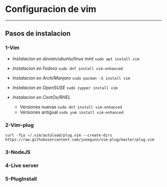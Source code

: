 # Configuracion de vim #
---
## Pasos de instalacion ##
### 1-Vim ###

* _Instalacion en devian/ubuntu/linux mint_ ``` sudo apt install vim  ``` 

* _Instalacion en Fedora_ ``` sudo dnf install vim-enhanced  ``` 

* _Instalacion en Arch/Manjaro_ ``` sudo pacman -S install vim  ``` 

* _Instalacion en OpenSUSE_ ``` sudo zypper install vim  ``` 

* _Instalacion en CentOs/RHEL_ 
    * Versiones nuevas ``` sudo dnf install vim-enhanced  ``` 
    * Versiones antigual ``` sudo yum install vim-enhanced  ``` 

### 2-Vim-plug ###
```curl -fLo ~/.vim/autoload/plug.vim --create-dirs  https://raw.githubusercontent.com/junegunn/vim-plug/master/plug.vim ``` 
### 3-NodeJS ###

### 4-Live server ###

### 5-PlugInstall ###

